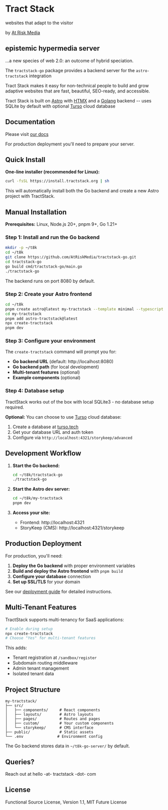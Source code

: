 # Tract Stack

websites that adapt to the visitor

by [At Risk Media](https://atriskmedia.com)

## epistemic hypermedia server

...a new species of web 2.0: an outcome of hybrid speciation.

The `tractstack-go` package provides a backend server for the `astro-tractstack` integration

Tract Stack makes it easy for non-technical people to build and grow adaptive websites that are fast, beautiful, SEO-ready, and accessible.

Tract Stack is built on [Astro](https://astro.build/) with [HTMX](https://htmx.org/) and a [Golang](https://go.dev/) backend -- uses SQLite by default with optional [Turso](https://app.turso.tech/) cloud database

## Documentation

Please visit [our docs](https://tractstack.org)

For production deployment you'll need to prepare your server.

## Quick Install

**One-line installer (recommended for Linux):**

```bash
curl -fsSL https://install.tractstack.org | sh
```

This will automatically install both the Go backend and create a new Astro project with TractStack.

## Manual Installation

**Prerequisites:** Linux, Node.js 20+, pnpm 9+, Go 1.21+

### Step 1: Install and run the Go backend

```bash
mkdir -p ~/t8k
cd ~/t8k
git clone https://github.com/AtRiskMedia/tractstack-go.git
cd tractstack-go
go build cmd/tractstack-go/main.go
./tractstack-go
```

The backend runs on port 8080 by default.

### Step 2: Create your Astro frontend

```bash
cd ~/t8k
pnpm create astro@latest my-tractstack --template minimal --typescript strict --install
cd my-tractstack
pnpm add astro-tractstack@latest
npx create-tractstack
pnpm dev
```

### Step 3: Configure your environment

The `create-tractstack` command will prompt you for:
- **Go backend URL** (default: http://localhost:8080)
- **Go backend path** (for local development)
- **Multi-tenant features** (optional)
- **Example components** (optional)

### Step 4: Database setup

TractStack works out of the box with local SQLite3 - no database setup required.

**Optional:** You can choose to use [Turso](https://app.turso.tech/) cloud database:

1. Create a database at [turso.tech](https://app.turso.tech/)
2. Get your database URL and auth token  
3. Configure via `http://localhost:4321/storykeep/advanced`

## Development Workflow

1. **Start the Go backend:**
   ```bash
   cd ~/t8k/tractstack-go
   ./tractstack-go
   ```

2. **Start the Astro dev server:**
   ```bash
   cd ~/t8k/my-tractstack
   pnpm dev
   ```

3. **Access your site:**
   - Frontend: http://localhost:4321
   - StoryKeep (CMS): http://localhost:4321/storykeep

## Production Deployment

For production, you'll need:

1. **Deploy the Go backend** with proper environment variables
2. **Build and deploy the Astro frontend** with `pnpm build`
3. **Configure your database** connection
4. **Set up SSL/TLS** for your domain

See our [deployment guide](https://tractstack.org/docs/deployment) for detailed instructions.

## Multi-Tenant Features

TractStack supports multi-tenancy for SaaS applications:

```bash
# Enable during setup
npx create-tractstack
# Choose "Yes" for multi-tenant features
```

This adds:
- Tenant registration at `/sandbox/register`
- Subdomain routing middleware
- Admin tenant management
- Isolated tenant data

## Project Structure

```
my-tractstack/
├── src/
│   ├── components/     # React components
│   ├── layouts/        # Astro layouts  
│   ├── pages/          # Routes and pages
│   ├── custom/         # Your custom components
│   └── storykeep/      # CMS interface
├── public/             # Static assets
└── .env               # Environment config
```

The Go backend stores data in `~/t8k-go-server/` by default.

## Queries?

Reach out at hello -at- tractstack -dot- com

## License

Functional Source License, Version 1.1, MIT Future License
